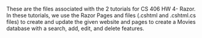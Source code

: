 These are the files associated with the 2 tutorials for CS 406 HW 4- Razor.
In these tutorials, we use the Razor Pages and files (.cshtml and .cshtml.cs files) to create and update the given website and pages to create a Movies database with a search, add, edit, and delete features. 
